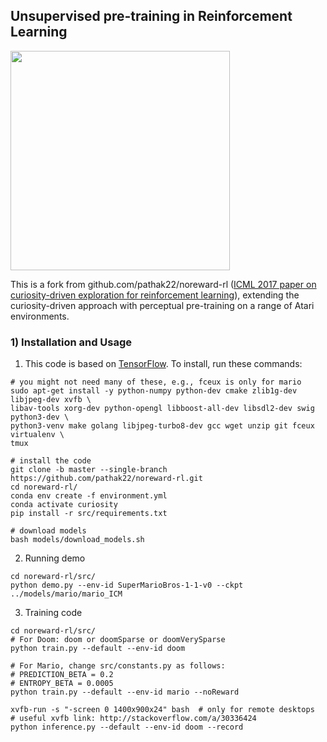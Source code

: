 ## Unsupervised pre-training in Reinforcement Learning ##

<img src="images/vizdoom.gif" width="351">

This is a fork from github.com/pathak22/noreward-rl ([ICML 2017 paper on curiosity-driven exploration for reinforcement learning](http://pathak22.github.io/noreward-rl/)), extending the curiosity-driven approach with perceptual pre-training on a range of Atari environments.

### 1) Installation and Usage
1.  This code is based on [TensorFlow](https://www.tensorflow.org/). To install, run these commands:
  ```Shell
  # you might not need many of these, e.g., fceux is only for mario
  sudo apt-get install -y python-numpy python-dev cmake zlib1g-dev libjpeg-dev xvfb \
  libav-tools xorg-dev python-opengl libboost-all-dev libsdl2-dev swig python3-dev \
  python3-venv make golang libjpeg-turbo8-dev gcc wget unzip git fceux virtualenv \
  tmux

  # install the code
  git clone -b master --single-branch https://github.com/pathak22/noreward-rl.git
  cd noreward-rl/
  conda env create -f environment.yml
  conda activate curiosity
  pip install -r src/requirements.txt

  # download models
  bash models/download_models.sh
  ```

2. Running demo
  ```Shell
  cd noreward-rl/src/
  python demo.py --env-id SuperMarioBros-1-1-v0 --ckpt ../models/mario/mario_ICM
  ```

3. Training code
  ```Shell
  cd noreward-rl/src/
  # For Doom: doom or doomSparse or doomVerySparse
  python train.py --default --env-id doom

  # For Mario, change src/constants.py as follows:
  # PREDICTION_BETA = 0.2
  # ENTROPY_BETA = 0.0005
  python train.py --default --env-id mario --noReward

  xvfb-run -s "-screen 0 1400x900x24" bash  # only for remote desktops
  # useful xvfb link: http://stackoverflow.com/a/30336424
  python inference.py --default --env-id doom --record
  ```
